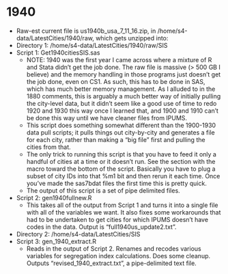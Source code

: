 # 1940 #
*	Raw-est current file is us1940b_usa_7_11_16.zip, in /home/s4-data/LatestCities/1940/raw, which gets unzipped into:
*	Directory 1: /home/s4-data/LatestCities/1940/raw/SIS
*	Script 1: Get1940citiesSIS.sas
    *	NOTE: 1940 was the first year I came across where a mixture of R and Stata didn’t get the job done. The 
    raw file is massive (> 500 GB I believe) and the memory handling in those programs just doesn’t get the job 
    done, even on CS1. As such, this has to be done in SAS, which has much better memory management. As I alluded 
    to in the 1880 comments, this is arguably a much better way of initially pulling the city-level data, but it 
    didn’t seem like a good use of time to redo 1920 and 1930 this way once I learned that, and 1900 and 1910 
    can’t be done this way until we have cleaner files from IPUMS.
    *	This script does something somewhat different than the 1900-1930 data pull scripts; it pulls things out 
    city-by-city and generates a file for each city, rather than making a “big file” first and pulling the 
    cities from that.
    *	The only trick to running this script is that you have to feed it only a handful of cities at a time or it 
    doesn’t run. See the section with the macro toward the bottom of the script. Basically you have to plug a 
    subset of city IDs into that %m1 bit and then rerun it each time. Once you’ve made the sas7bdat files the first 
    time this is pretty quick.
    *	The output of this script is a set of pipe delimited files.
*	Script 2: gen1940fullnew.R
    *	This takes all of the output from Script 1 and turns it into a single file with all of the variables we want. 
    It also fixes some workarounds that had to be undertaken to get cities for which IPUMS doesn’t have codes in the 
    data. Output is “full1940us_update2.txt”.  
*	Directory 2: /home/s4-data/LatestCities/SIS
*	Script 3: gen_1940_extract.R
    *	Reads in the output of Script 2. Renames and recodes various variables for segregation index calculations. 
    Does some cleanup. Outputs “revised_1940_extract.txt”, a pipe-delimited text file. 
